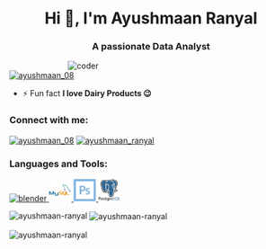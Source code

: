 <h1 align="center">Hi 👋, I'm Ayushmaan Ranyal</h1>
<h3 align="center">A passionate Data Analyst</h3>
<img align="right"alt="coder"width="400"src=https://media3.giphy.com/media/qgQUggAC3Pfv687qPC/giphy.gif

<p align="left"> <a href="https://twitter.com/ayushmaan_08" target="blank"><img src="https://img.shields.io/twitter/follow/ayushmaan_08?logo=twitter&style=for-the-badge" alt="ayushmaan_08" /></a> </p>

- ⚡ Fun fact **I love Dairy Products 😉**

<h3 align="left">Connect with me:</h3>
<p align="left">
<a href="https://twitter.com/ayushmaan_08" target="blank"><img align="center" src="https://raw.githubusercontent.com/rahuldkjain/github-profile-readme-generator/master/src/images/icons/Social/twitter.svg" alt="ayushmaan_08" height="30" width="40" /></a>
<a href="https://instagram.com/ayushmaan_ranyal" target="blank"><img align="center" src="https://raw.githubusercontent.com/rahuldkjain/github-profile-readme-generator/master/src/images/icons/Social/instagram.svg" alt="ayushmaan_ranyal" height="30" width="40" /></a>
</p>

<h3 align="left">Languages and Tools:</h3>
<p align="left"> <a href="https://www.blender.org/" target="_blank" rel="noreferrer"> <img src="https://download.blender.org/branding/community/blender_community_badge_white.svg" alt="blender" width="40" height="40"/> </a> <a href="https://www.mysql.com/" target="_blank" rel="noreferrer"> <img src="https://raw.githubusercontent.com/devicons/devicon/master/icons/mysql/mysql-original-wordmark.svg" alt="mysql" width="40" height="40"/> </a> <a href="https://www.photoshop.com/en" target="_blank" rel="noreferrer"> <img src="https://raw.githubusercontent.com/devicons/devicon/master/icons/photoshop/photoshop-line.svg" alt="photoshop" width="40" height="40"/> </a> <a href="https://www.postgresql.org" target="_blank" rel="noreferrer"> <img src="https://raw.githubusercontent.com/devicons/devicon/master/icons/postgresql/postgresql-original-wordmark.svg" alt="postgresql" width="40" height="40"/> </a> </p>

<p><img align="left" src="https://github-readme-stats.vercel.app/api/top-langs?username=ayushmaan-ranyal&show_icons=true&locale=en&layout=compact" alt="ayushmaan-ranyal" /></p>

<p>&nbsp;<img align="center" src="https://github-readme-stats.vercel.app/api?username=ayushmaan-ranyal&show_icons=true&locale=en" alt="ayushmaan-ranyal" /></p>

<p><img align="center" src="https://github-readme-streak-stats.herokuapp.com/?user=ayushmaan-ranyal&" alt="ayushmaan-ranyal" /></p>
